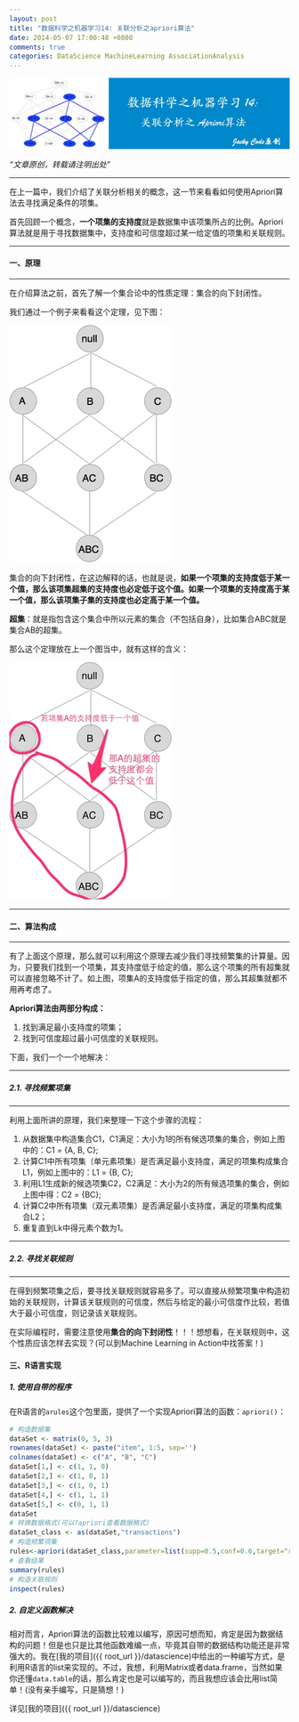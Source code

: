 ```yaml
---
layout: post
title: "数据科学之机器学习14: 关联分析之apriori算法"
date: 2014-05-07 17:00:48 +0800
comments: true
categories: DataScience MachineLearning AssociationAnalysis
---
```


![article 31](/images/article/article31.jpg)
<!-- more -->

*“文章原创，转载请注明出处”*

***

在上一篇中，我们介绍了关联分析相关的概念，这一节来看看如何使用Apriori算法去寻找满足条件的项集。

首先回顾一个概念，**一个项集的支持度**就是数据集中该项集所占的比例。Apriori算法就是用于寻找数据集中，支持度和可信度超过某一给定值的项集和关联规则。

***

#### 一、原理
***

在介绍算法之前，首先了解一个集合论中的性质定理：集合的向下封闭性。

我们通过一个例子来看看这个定理，见下图：

![](/images/a31/apriori_1.jpg)

集合的向下封闭性，在这边解释的话，也就是说，**如果一个项集的支持度低于某一个值，那么该项集超集的支持度也必定低于这个值。如果一个项集的支持度高于某一个值，那么该项集子集的支持度也必定高于某一个值。**

**超集**：就是指包含这个集合中所以元素的集合（不包括自身），比如集合ABC就是集合AB的超集。

那么这个定理放在上一个图当中，就有这样的含义：

![](/images/a31/apriori_2.jpg)

***

#### 二、算法构成
***

有了上面这个原理，那么就可以利用这个原理去减少我们寻找频繁集的计算量。因为，只要我们找到一个项集，其支持度低于给定的值，那么这个项集的所有超集就可以直接忽略不计了。如上图，项集A的支持度低于指定的值，那么其超集就都不用再考虑了。

**Apriori算法由两部分构成：**

1. 找到满足最小支持度的项集；
2. 找到可信度超过最小可信度的关联规则。

下面，我们一个一个地解决：

***

##### 2.1. 寻找频繁项集
***

利用上面所讲的原理，我们来整理一下这个步骤的流程：

1. 从数据集中构造集合C1，C1满足：大小为1的所有候选项集的集合，例如上图中的：C1 = {A, B, C};
2. 计算C1中所有项集（单元素项集）是否满足最小支持度，满足的项集构成集合L1，例如上图中的：L1 = {B, C};
3. 利用L1生成新的候选项集C2，C2满足：大小为2的所有候选项集的集合，例如上图中得：C2 = {BC};
4. 计算C2中所有项集（双元素项集）是否满足最小支持度，满足的项集构成集合L2；
5. 重复直到Lk中得元素个数为1。



***

##### 2.2. 寻找关联规则
***

在得到频繁项集之后，要寻找关联规则就容易多了。可以直接从频繁项集中构造初始的关联规则，计算该关联规则的可信度，然后与给定的最小可信度作比较，若值大于最小可信度，则记录该关联规则。

在实际编程时，需要注意使用**集合的向下封闭性**！！！想想看，在关联规则中，这个性质应该怎样去实现？(可以到Machine Learning in Action中找答案！)

#### 三、R语言实现

##### 1. 使用自带的程序

在R语言的`arules`这个包里面，提供了一个实现Apriori算法的函数：`apriori()`：

``` r
# 构造数据集
dataSet <- matrix(0, 5, 3)
rownames(dataSet) <- paste("item", 1:5, sep='')
colnames(dataSet) <- c("A", "B", "C")
dataSet[1,] <- c(1, 1, 0)
dataSet[2,] <- c(1, 0, 1)
dataSet[3,] <- c(1, 0, 1)
dataSet[4,] <- c(1, 1, 1)
dataSet[5,] <- c(0, 1, 1)
dataSet
# 转换数据格式(可以?apriori查看数据格式)
dataSet_class <- as(dataSet,"transactions")
# 构造频繁项集
rules<-apriori(dataSet_class,parameter=list(supp=0.5,conf=0.6,target="rules"))
# 查看结果
summary(rules)
# 构造关联规则
inspect(rules)
```

##### 2. 自定义函数解决

相对而言，Apriori算法的函数比较难以编写，原因可想而知，肯定是因为数据结构的问题！但是也只是比其他函数难编一点，毕竟其自带的数据结构功能还是非常强大的。我在[我的项目]({{ root_url }}/datascience)中给出的一种编写方式，是利用R语言的list来实现的。不过，我想，利用Matrix或者data.frame，当然如果你还懂`data.table`的话，那么肯定也是可以编写的，而且我想应该会比用list简单！(没有亲手编写，只是猜想！)

详见[我的项目]({{ root_url }}/datascience)